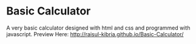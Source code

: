 # Basic Calculator
A very basic calculator designed with html and css and programmed with javascript.
Preview Here: http://raisul-kibria.github.io/Basic-Calculator/
